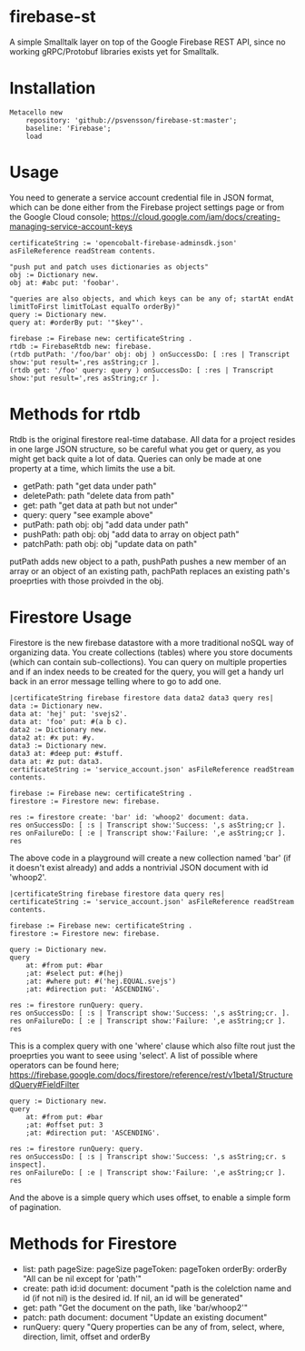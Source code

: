 # firebase-st
A simple Smalltalk layer on top of the Google Firebase REST API, since no working gRPC/Protobuf libraries exists yet for Smalltalk.

# Installation

```Smalltalk
Metacello new
    repository: 'github://psvensson/firebase-st:master';
    baseline: 'Firebase';
    load
```

# Usage

You need to generate a service account credential file in JSON format, which can be done either from the Firebase project settings page or from the Google Cloud console; https://cloud.google.com/iam/docs/creating-managing-service-account-keys

```Smalltalk
certificateString := 'opencobalt-firebase-adminsdk.json' asFileReference readStream contents.

"push put and patch uses dictionaries as objects"
obj := Dictionary new.
obj at: #abc put: 'foobar'.

"queries are also objects, and which keys can be any of; startAt endAt limitToFirst limitToLast equalTo orderBy)"
query := Dictionary new.
query at: #orderBy put: '"$key"'.

firebase := Firebase new: certificateString .
rtdb := FirebaseRtdb new: firebase.
(rtdb putPath: '/foo/bar' obj: obj ) onSuccessDo: [ :res | Transcript show:'put result=',res asString;cr ].
(rtdb get: '/foo' query: query ) onSuccessDo: [ :res | Transcript show:'put result=',res asString;cr ].
```

# Methods for rtdb

Rtdb is the original firestore real-time database. All data for a project resides in one large JSON structure, so be careful what you get or query, as you might get back quite a lot of data. Queries can only be made at one property at a time, which limits the use a bit.

* getPath: path "get data under path"
* deletePath: path "delete data from path"
* get: path "get data at path but not under"
* query: query "see example above"
* putPath: path obj: obj "add data under path"
* pushPath: path obj: obj "add data to array on object path"
* patchPath: path obj: obj "update data on path"

putPath adds new object to a path, pushPath pushes a new member of an array or an object of an existing path, pachPath replaces an existing path's proeprties with those proivded in the obj.

# Firestore Usage

Firestore is the new firebase datastore with a more traditional noSQL way of organizing data. You create collections (tables) where you store documents (which can contain sub-collections). You can query on multiple properties and if an index needs to be created for the query, you will get a handy url back in an error message telling where to go to add one.

```Smalltalk
|certificateString firebase firestore data data2 data3 query res|
data := Dictionary new.
data at: 'hej' put: 'svejs2'.
data at: 'foo' put: #(a b c).
data2 := Dictionary new.
data2 at: #x put: #y.
data3 := Dictionary new.
data3 at: #deep put: #stuff.
data at: #z put: data3.
certificateString := 'service_account.json' asFileReference readStream contents.

firebase := Firebase new: certificateString .
firestore := Firestore new: firebase.

res := firestore create: 'bar' id: 'whoop2' document: data.
res onSuccessDo: [ :s | Transcript show:'Success: ',s asString;cr ].
res onFailureDo: [ :e | Transcript show:'Failure: ',e asString;cr ].
res
```

The above code in a playground will create a new collection named 'bar' (if it doesn't exist already) and adds a nontrivial JSON document with id 'whoop2'.

```Smalltalk
|certificateString firebase firestore data query res|
certificateString := 'service_account.json' asFileReference readStream contents.

firebase := Firebase new: certificateString .
firestore := Firestore new: firebase.

query := Dictionary new.
query 
	at: #from put: #bar
	;at: #select put: #(hej)	
	;at: #where put: #('hej.EQUAL.svejs')
	;at: #direction put: 'ASCENDING'.

res := firestore runQuery: query.
res onSuccessDo: [ :s | Transcript show:'Success: ',s asString;cr. ].
res onFailureDo: [ :e | Transcript show:'Failure: ',e asString;cr ].
res
```

This is a complex query with one 'where' clause which also filte rout just the proeprties you want to seee using 'select'.
A list of possible where operators can be found here; https://firebase.google.com/docs/firestore/reference/rest/v1beta1/StructuredQuery#FieldFilter

```Smalltalk
query := Dictionary new.
query 
	at: #from put: #bar
	;at: #offset put: 3	
	;at: #direction put: 'ASCENDING'.

res := firestore runQuery: query.
res onSuccessDo: [ :s | Transcript show:'Success: ',s asString;cr. s inspect].
res onFailureDo: [ :e | Transcript show:'Failure: ',e asString;cr ].
res
```

And the above is a simple query which uses offset, to enable a simple form of pagination.

# Methods for Firestore

* list: path pageSize: pageSize pageToken: pageToken orderBy: orderBy  "All can be nil except for 'path'"
* create: path id:id document: document "path is the colelction name and id (if not nil) is the desired id. If nil, an id will be generated"
* get: path "Get the document on the path, like 'bar/whoop2'"
* patch: path document: document "Update an existing document"
* runQuery: query "Query properties can be any of from, select, where, direction, limit, offset and orderBy







